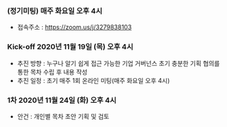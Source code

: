 ### (정기미팅) 매주 화요일 오후 4시
- 접속주소 : https://zoom.us/j/3279838103

### Kick-off 2020년 11월 19일 (목) 오후 4시
- 추진 방향 : 누구나 알기 쉽게 접근 가능한 기업 거버넌스
             초기 충분한 기획 협의를 통한 목차 수립 후 내용 작성
- 추진 일정 : 초기 매주 1회 온라인 미팅(매주 화요일 오후 4시)

### 1차 2020년 11월 24일 (화) 오후 4시
- 안건 : 개인별 목차 초안 기획 및 검토 
